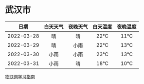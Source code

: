 # 武汉市
|日期|白天天气|夜晚天气|白天温度|夜晚温度|
|:--:|:--:|:--:|:--:|:--:|
|2022-03-28|晴|晴|22℃|11℃|
|2022-03-29|晴|小雨|22℃|13℃|
|2022-03-30|小雨|小雨|23℃|13℃|
|2022-03-31|小雨|晴|18℃|10℃|
 
[物联网学习指南](http://doc.lziqi.top/IoT)
